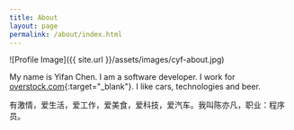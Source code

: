 ```yaml
---
title: About
layout: page
permalink: /about/index.html
---
```

![Profile Image]({{ site.url }}/assets/images/cyf-about.jpg)

My name is Yifan Chen. I am a software developer. I work for [overstock.com](http://www.overstock.com/){:target="_blank"}. I like cars, technologies and beer.

有激情，爱生活，爱工作，爱美食，爱科技，爱汽车。我叫陈亦凡，职业：程序员。




